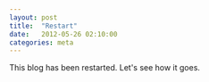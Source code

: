 ```yaml
---
layout: post
title:  "Restart"
date:   2012-05-26 02:10:00
categories: meta
---
```

This blog has been restarted. Let's see how it goes.